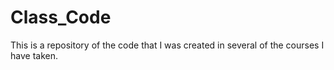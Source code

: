# Class_Code
This is a repository of the code that I was created in several of the courses I have taken.
